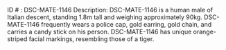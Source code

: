 ID # : DSC-MATE-1146
Description: DSC-MATE-1146 is a human male of Italian descent, standing 1.8m tall and weighing approximately 90kg. DSC-MATE-1146 frequently wears a police cap, gold earring, gold chain, and carries a candy stick on his person. DSC-MATE-1146 has unique orange-striped facial markings, resembling those of a tiger.